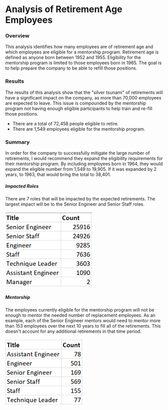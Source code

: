 # Analysis of Retirement Age Employees

### Overview
This analysis identifies how many employees are of retirement age and which employees are eligible for a mentorship program. Retirement age is defined as anyone born between 1952 and 1955. Eligibility for the mentorship program is limited to those employees born in 1965. The goal is to help prepare the company to be able to refill those positions.

### Results
The results of this analysis show that the "silver tsunami" of retirements will have a significant impact on the company, as more than 70,000 employees are expected to leave. This issue is compounded by the mentorship program not having enough eligible participants to help train and re-fill those positions.

* There are a total of 72,458 people eligible to retire.
* There are 1,549 employees eligible for the mentorship program.

### Summary
In order for the company to successfully mitigate the large number of retirements, I would recommend they expand the eligibility requirements for their mentorship program. By including employees born in 1964, they would expand the eligible number from 1,549 to 19,905. If it was expanded by 2 years, to 1963, that would bring the total to 38,401.

##### Impacted Roles
There are 7 roles that will be impacted by the expected retirements. The largest impact will be to the Senior Engineer and Senior Staff roles.<br/><br/>
<img src="https://github.com/xJeris/BC-Pewlett-Hackard-Analysis/blob/main/Images/retiring_count.png" />

##### Mentorship
The employees currently eligible for the mentorship program will not be enough to mentor the needed number of replacement employees. As an example, each of the Senior Engineer mentors would need to mentor more than 153 employees over the next 10 years to fill all of the retirements. This doesn't account for any additional retirements in that time period.<br/><br/>
<img src="https://github.com/xJeris/BC-Pewlett-Hackard-Analysis/blob/main/Images/mentor_count.png" />
